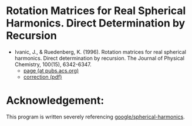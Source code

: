 # Rotation Matrices for Real Spherical Harmonics. Direct Determination by Recursion
* Ivanic, J., & Ruedenberg, K. (1996). Rotation matrices for real spherical harmonics. Direct determination by recursion. The Journal of Physical Chemistry, 100(15), 6342-6347.
  * [page (at pubs.acs.org)](https://pubs.acs.org/doi/10.1021/jp953350u)
  * [correction (pdf)](https://pubs.acs.org/doi/pdf/10.1021/jp9833350)

# Acknowledgement:
This program is written severely referencing [google/spherical-harmonics](https://github.com/google/spherical-harmonics).
